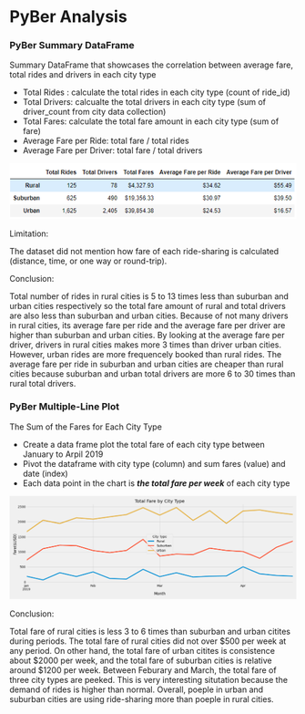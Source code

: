# PyBer Analysis

### PyBer Summary DataFrame

Summary DataFrame that showcases the correlation between average fare, total rides and drivers in each city type

- Total Rides : calculate the total rides in each city type (count of ride_id)
- Total Drivers: calcualte the total drivers in each city type (sum of driver_count from city data collection)
- Total Fares: calculate the total fare amount in each city type (sum of fare)
- Average Fare per Ride: total fare / total rides
- Average Fare per Driver: total fare / total drivers

![data table](analysis/challenge5_dataframe.png)

Limitation:

The dataset did not mention how fare of each ride-sharing is calculated (distance, time, or one way or round-trip).

Conclusion:

Total number of rides in rural cities is 5 to 13 times less than suburban and urban cities respectively so the total fare amount of rural and total drivers are also less than suburban and urban cities. Because of not many drivers in rural cities, its average fare per ride  and the average fare per driver are higher than suburban and urban cities. By looking at the average fare per driver, drivers in rural cities makes more 3 times than driver urban cities. However, urban rides are more frequencely booked than rural rides. The average fare per ride in suburban and urban cities are cheaper than rural cities because suburban and urban total drivers are more 6 to 30 times than rural total drivers.


### PyBer Multiple-Line Plot 

The Sum of the Fares for Each City Type

- Create a data frame plot the total fare of each city type between January to Arpil 2019
- Pivot the dataframe with city type (column) and sum fares (value) and date (index) 
- Each data point in the chart is ***the total fare per week*** of each city type

![data frame](analysis/challenge5.png)

Conclusion:

Total fare of rural cities is less 3 to 6 times than suburban and urban citites during periods. The total fare of rural cities did not over $500 per week at any period. On other hand, the total fare of urban citites is consistence about $2000 per week, and the total fare of suburban cities is relative around $1200 per week. Between Feburary and March, the total fare of three city types are peeked. This is very interesting situtation because the demand of rides is higher than normal. Overall, poeple in urban and suburban cities are using ride-sharing more than poeple in rural cities. 
